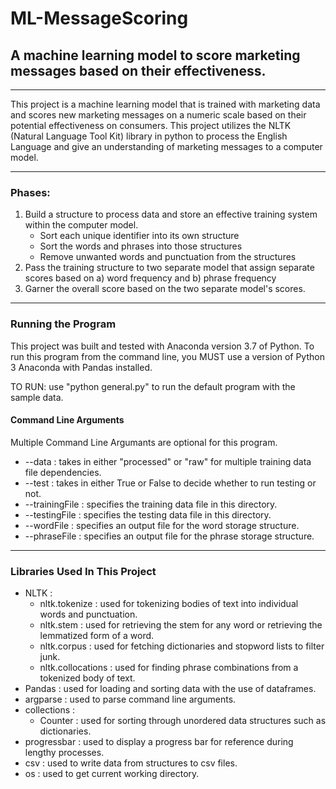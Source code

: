 # ML-MessageScoring
## A machine learning model to score marketing messages based on their effectiveness.
- - -
This project is a machine learning model that is trained with marketing data and scores new marketing messages on a numeric scale based on their potential effectiveness on consumers.
This project utilizes the NLTK (Natural Language Tool Kit) library in python to process the English Language and give an understanding of marketing messages to a computer model.
- - -
### Phases:
  1. Build a structure to process data and store an effective training system within the computer model.
     - Sort each unique identifier into its own structure
     - Sort the words and phrases into those structures
     - Remove unwanted words and punctuation from the structures
  2. Pass the training structure to two separate model that assign separate scores based on a) word frequency and b) phrase frequency
  3. Garner the overall score based on the two separate model's scores.
- - -

### Running the Program
  This project was built and tested with Anaconda version 3.7 of Python.
  To run this program from the command line, you MUST use a version of Python 3 Anaconda with Pandas installed.

  TO RUN: use "python general.py" to run the default program with the sample data.

#### Command Line Arguments
  Multiple Command Line Argumants are optional for this program.

  * --data : takes in either "processed" or "raw" for multiple training data file dependencies.
  * --test : takes in either True or False to decide whether to run testing or not.
  * --trainingFile : specifies the training data file in this directory.
  * --testingFile : specifies the testing data file in this directory.
  * --wordFile : specifies an output file for the word storage structure.
  * --phraseFile : specifies an output file for the phrase storage structure.
- - -
### Libraries Used In This Project
  - NLTK :
    - nltk.tokenize : used for tokenizing bodies of text into individual words and punctuation.
    - nltk.stem : used for retrieving the stem for any word or retrieving the lemmatized form of a word.
    - nltk.corpus : used for fetching dictionaries and stopword lists to filter junk.
    - nltk.collocations : used for finding phrase combinations from a tokenized body of text.
  - Pandas : used for loading and sorting data with the use of dataframes.
  - argparse : used to parse command line arguments.
  - collections :
    - Counter : used for sorting through unordered data structures such as dictionaries.
  - progressbar : used to display a progress bar for reference during lengthy processes.
  - csv : used to write data from structures to csv files.
  - os : used to get current working directory.
  

